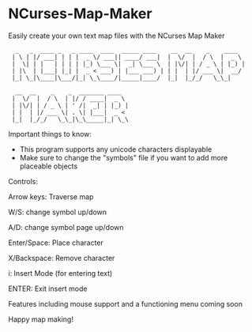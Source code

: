 # NCurses-Map-Maker
Easily create your own text map files with the NCurses Map Maker
```
  _   _  ____ _   _ ____  ____  _____ ____    __  __    _    ____
 | \ | |/ ___| | | |  _ \/ ___|| ____/ ___|  |  \/  |  / \  |  _ \
 |  \| | |   | | | | |_) \___ \|  _| \___ \  | |\/| | / _ \ | |_) |
 | |\  | |___| |_| |  _ < ___) | |___ ___) | | |  | |/ ___ \|  __/
 |_| \_|\____|\___/|_| \_\____/|_____|____/  |_|  |_/_/   \_\_|

  __  __    _    _  _______ ____
 |  \/  |  / \  | |/ / ____|  _ \
 | |\/| | / _ \ | ' /|  _| | |_) |
 | |  | |/ ___ \| . \| |___|  _ <
 |_|  |_/_/   \_\_|\_\_____|_| \_\
```
Important things to know:
- This program supports any unicode characters displayable
- Make sure to change the "symbols" file if you want to add more placeable objects

Controls:

Arrow keys: Traverse map

W/S: change symbol up/down

A/D: change symbol page up/down

Enter/Space: Place character

X/Backspace: Remove character

i: Insert Mode (for entering text)

ENTER: Exit insert mode

Features including mouse support and a functioning menu coming soon

Happy map making!
